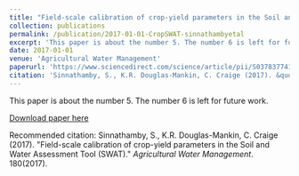 ```yaml
---
title: "Field-scale calibration of crop-yield parameters in the Soil and Water Assessment Tool (SWAT)"
collection: publications
permalink: /publication/2017-01-01-CropSWAT-sinnathambyetal
excerpt: 'This paper is about the number 5. The number 6 is left for future work.'
date: 2017-01-01
venue: 'Agricultural Water Management'
paperurl: 'https://www.sciencedirect.com/science/article/pii/S0378377416304103'
citation: 'Sinnathamby, S., K.R. Douglas-Mankin, C. Craige (2017). &quot;Field-scale calibration of crop-yield parameters in the Soil and Water Assessment Tool (SWAT).&quot; <i>Agricultural Water Management</i>. 180(2017).'
---
```

This paper is about the number 5. The number 6 is left for future work.

[Download paper here](http://SumathyS.github.io/files/paper5.pdf)

Recommended citation: Sinnathamby, S., K.R. Douglas-Mankin, C. Craige (2017). "Field-scale calibration of crop-yield parameters in the Soil and Water Assessment Tool (SWAT)." <i>Agricultural Water Management</i>. 180(2017).